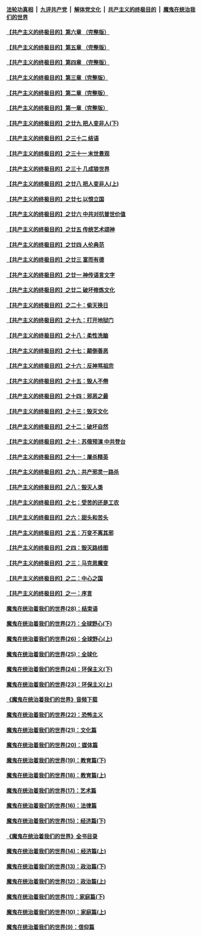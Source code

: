 ####  [法轮功真相](../../../../basic/blob/master/README.md?t=03021014) &nbsp;|&nbsp; [九评共产党](../../../../9ping.md/blob/master/README.md?t=03021014) &nbsp;|&nbsp; [解体党文化](../../../../jtdwh.md/blob/master/README.md?t=03021014)  &nbsp;|&nbsp; [共产主义的终极目的](../../../../gczydzjmd.md/blob/master/README.md?t=03021014) &nbsp;|&nbsp; [魔鬼在统治我们的世界](../../../../mgztzwmdsj.md/blob/master/README.md?t=03021014) 

#### [【共产主义的终极目的】第六章 （完整版）](../pages/nsc422/n11428913.md?t=03021014) 

#### [【共产主义的终极目的】第五章 （完整版）](../pages/nsc422/n11428912.md?t=03021014) 

#### [【共产主义的终极目的】第四章 （完整版）](../pages/nsc422/n11428907.md?t=03021014) 

#### [【共产主义的终极目的】第三章（完整版）](../pages/nsc422/n11428848.md?t=03021014) 

#### [【共产主义的终极目的】第二章（完整版）](../pages/nsc422/n11428831.md?t=03021014) 

#### [【共产主义的终极目的】第一章（完整版）](../pages/nsc422/n11417651.md?t=03021014) 

#### [【共产主义的终极目的】之廿九 把人变非人(下)](../pages/nsc422/n11344140.md?t=03021014) 

#### [【共产主义的终极目的】之三十二 结语](../pages/nsc422/n11360535.md?t=03021014) 

#### [【共产主义的终极目的】之三十一 末世景观](../pages/nsc422/n11351129.md?t=03021014) 

#### [【共产主义的终极目的】之三十 几成狼世界](../pages/nsc422/n11348280.md?t=03021014) 

#### [【共产主义的终极目的】之廿八 把人变非人(上)](../pages/nsc422/n11340492.md?t=03021014) 

#### [【共产主义的终极目的】之廿七 以恨立国](../pages/nsc422/n11336944.md?t=03021014) 

#### [【共产主义的终极目的】之廿六 中共对抗普世价值](../pages/nsc422/n11324785.md?t=03021014) 

#### [【共产主义的终极目的】之廿五 传统艺术颂神](../pages/nsc422/n11296396.md?t=03021014) 

#### [【共产主义的终极目的】之廿四 人伦典范](../pages/nsc422/n11296397.md?t=03021014) 

#### [【共产主义的终极目的】之廿三 富而有德](../pages/nsc422/n11283598.md?t=03021014) 

#### [【共产主义的终极目的】之廿一 神传语言文字](../pages/nsc422/n11263265.md?t=03021014) 

#### [【共产主义的终极目的】之廿二 破坏修炼文化](../pages/nsc422/n11245728.md?t=03021014) 

#### [【共产主义的终极目的】之二十：偷天换日](../pages/nsc422/n11238846.md?t=03021014) 

#### [【共产主义的终极目的】之十九：打开地狱门](../pages/nsc422/n11206376.md?t=03021014) 

#### [【共产主义的终极目的】之十八：柔性洗脑](../pages/nsc422/n11199994.md?t=03021014) 

#### [【共产主义的终极目的】之十七：颠倒善恶](../pages/nsc422/n11179782.md?t=03021014) 

#### [【共产主义的终极目的】之十六：反神骂祖宗](../pages/nsc422/n11166798.md?t=03021014) 

#### [【共产主义的终极目的】之十五：毁人不倦](../pages/nsc422/n11166792.md?t=03021014) 

#### [【共产主义的终极目的】之十四：邪恶之最](../pages/nsc422/n11150249.md?t=03021014) 

#### [【共产主义的终极目的】之十三：毁灭文化](../pages/nsc422/n11135227.md?t=03021014) 

#### [【共产主义的终极目的】之十二：破坏自然](../pages/nsc422/n11135214.md?t=03021014) 

#### [【共产主义的终极目的】之十：苏俄预演 中共登台](../pages/nsc422/n11118424.md?t=03021014) 

#### [【共产主义的终极目的】之十一：屠杀精英](../pages/nsc422/n11118442.md?t=03021014) 

#### [【共产主义的终极目的】之九：共产邪灵一路杀](../pages/nsc422/n11114139.md?t=03021014) 

#### [【共产主义的终极目的】之八：毁灭人类](../pages/nsc422/n11108503.md?t=03021014) 

#### [【共产主义的终极目的】之七：受苦的还是工农](../pages/nsc422/n11101809.md?t=03021014) 

#### [【共产主义的终极目的】之六：甜头和苦头](../pages/nsc422/n11096971.md?t=03021014) 

#### [【共产主义的终极目的】之五：万变不离其邪](../pages/nsc422/n11091285.md?t=03021014) 

#### [【共产主义的终极目的】之四：毁灭路线图](../pages/nsc422/n11086284.md?t=03021014) 

#### [【共产主义的终极目的】之三：马克思魔变](../pages/nsc422/n11061941.md?t=03021014) 

#### [【共产主义的终极目的】之二：中心之国](../pages/nsc422/n11047728.md?t=03021014) 

#### [【共产主义的终极目的】之一：序言](../pages/nsc422/n11086077.md?t=03021014) 

#### [魔鬼在统治着我们的世界(28)：结束语](../pages/nsc422/n10936246.md?t=03021014) 

#### [魔鬼在统治着我们的世界(27)：全球野心(下)](../pages/nsc422/n10928319.md?t=03021014) 

#### [魔鬼在统治着我们的世界(26)：全球野心(上)](../pages/nsc422/n10900318.md?t=03021014) 

#### [魔鬼在统治着我们的世界(25)：全球化](../pages/nsc422/n10788205.md?t=03021014) 

#### [魔鬼在统治着我们的世界(24)：环保主义(下)](../pages/nsc422/n10695307.md?t=03021014) 

#### [魔鬼在统治着我们的世界(23)：环保主义(上)](../pages/nsc422/n10688613.md?t=03021014) 

#### [《魔鬼在统治着我们的世界》音频下载](../pages/nsc422/n10635553.md?t=03021014) 

#### [魔鬼在统治着我们的世界(22)：恐怖主义](../pages/nsc422/n10614727.md?t=03021014) 

#### [魔鬼在统治着我们的世界(21)：文化篇](../pages/nsc422/n10597706.md?t=03021014) 

#### [魔鬼在统治着我们的世界(20)：媒体篇](../pages/nsc422/n10586579.md?t=03021014) 

#### [魔鬼在统治着我们的世界(19)：教育篇(下)](../pages/nsc422/n10564808.md?t=03021014) 

#### [魔鬼在统治着我们的世界(18)：教育篇(上)](../pages/nsc422/n10526970.md?t=03021014) 

#### [魔鬼在统治着我们的世界(17)：艺术篇](../pages/nsc422/n10499093.md?t=03021014) 

#### [魔鬼在统治着我们的世界(16)：法律篇](../pages/nsc422/n10485969.md?t=03021014) 

#### [魔鬼在统治着我们的世界(15)：经济篇(下)](../pages/nsc422/n10469975.md?t=03021014) 

#### [《魔鬼在统治着我们的世界》全书目录](../pages/nsc422/n10464261.md?t=03021014) 

#### [魔鬼在统治着我们的世界(14)：经济篇(上)](../pages/nsc422/n10457370.md?t=03021014) 

#### [魔鬼在统治着我们的世界(13)：政治篇(下)](../pages/nsc422/n10448270.md?t=03021014) 

#### [魔鬼在统治着我们的世界(12)：政治篇(上)](../pages/nsc422/n10444576.md?t=03021014) 

#### [魔鬼在统治着我们的世界(11)：家庭篇(下)](../pages/nsc422/n10440961.md?t=03021014) 

#### [魔鬼在统治着我们的世界(10)：家庭篇(上)](../pages/nsc422/n10435448.md?t=03021014) 

#### [魔鬼在统治着我们的世界(9)：信仰篇](../pages/nsc422/n10432159.md?t=03021014) 

